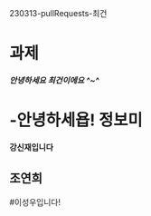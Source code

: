 230313-pullRequests-최건

# 과제

___안녕하세요 최건이에요 ^~^___


-안녕하세욥! 정보미
=======

**강신재입니다**

## 조연희

#이성우입니다!

